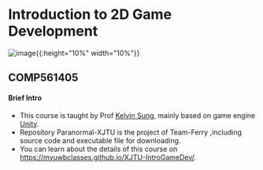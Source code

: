 # Introduction to 2D Game Development
![image](https://github.com/kiyotakali/Paranormal-XJTU/blob/main/ad1.png){{:height="10%" width="10%"}}
## COMP561405
#### Brief Intro
- This course is taught by Prof [Kelvin Sung](https://faculty.washington.edu/ksung/), mainly based on game engine [Unity](https://unity.com/cn).
- Repository Paranormal-XJTU is the project of Team-Ferry ,including source code and executable file for downloading.
- You can learn about the details of this course on https://myuwbclasses.github.io/XJTU-IntroGameDev/.


